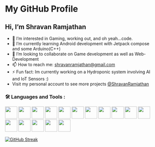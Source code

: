 # My GitHub Profile
## Hi, I’m Shravan Ramjathan
- 👀 I’m interested in Gaming, working out, and oh yeah...code.
- 🌱 I’m currently learning Android development with Jetpack compose and some Arduino(C++)
- 💞️ I’m looking to collaborate on Game development as well as Web-Development
- 📫 How to reach me: shravanramjathan@gmail.com  
- ⚡ Fun fact: Im currently working on a Hydroponic system involving AI and IoT Sensors :)
- Visit my personal account to see more projects [@ShravanRamjathan](https://github.com/shravanramjathan)
### :hammer_and_wrench: Languages and Tools :
<p align="left">
  <img src="https://cdn.jsdelivr.net/gh/devicons/devicon@latest/icons/android/android-plain.svg" height="40" />
  <img src="https://cdn.jsdelivr.net/gh/devicons/devicon@latest/icons/arduino/arduino-original-wordmark.svg" height="40" />
  <img src="https://cdn.jsdelivr.net/gh/devicons/devicon@latest/icons/azure/azure-original.svg" height="40" />
  <img src="https://cdn.jsdelivr.net/gh/devicons/devicon@latest/icons/csharp/csharp-original.svg" height="40" />
  <img src="https://cdn.jsdelivr.net/gh/devicons/devicon@latest/icons/figma/figma-original.svg" height="40" />
  <img src="https://cdn.jsdelivr.net/gh/devicons/devicon@latest/icons/gradle/gradle-original.svg" height="40" />
  <img src="https://cdn.jsdelivr.net/gh/devicons/devicon@latest/icons/java/java-original-wordmark.svg" height="40" />
  <img src="https://cdn.jsdelivr.net/gh/devicons/devicon@latest/icons/jetpackcompose/jetpackcompose-original-wordmark.svg" height="40" />
  <img src="https://cdn.jsdelivr.net/gh/devicons/devicon@latest/icons/kotlin/kotlin-original-wordmark.svg" height="40" />
  <img src="https://cdn.jsdelivr.net/gh/devicons/devicon@latest/icons/mysql/mysql-original-wordmark.svg" height="40" />
  <img src="https://cdn.jsdelivr.net/gh/devicons/devicon@latest/icons/nuget/nuget-original-wordmark.svg" height="40" />
  <img src="https://cdn.jsdelivr.net/gh/devicons/devicon@latest/icons/oracle/oracle-original.svg" height="40" />
  <img src="https://cdn.jsdelivr.net/gh/devicons/devicon@latest/icons/postman/postman-original-wordmark.svg" height="40" />
  <img src="https://cdn.jsdelivr.net/gh/devicons/devicon@latest/icons/python/python-original.svg" height="40" />
  <img src="https://cdn.jsdelivr.net/gh/devicons/devicon@latest/icons/sqldeveloper/sqldeveloper-original.svg" height="40" />
  <img src="https://cdn.jsdelivr.net/gh/devicons/devicon@latest/icons/unity/unity-original-wordmark.svg" height="40" />
</p>

[![GitHub Streak](https://streak-stats.demolab.com/?user=ST10247982)](https://git.io/streak-stats)

